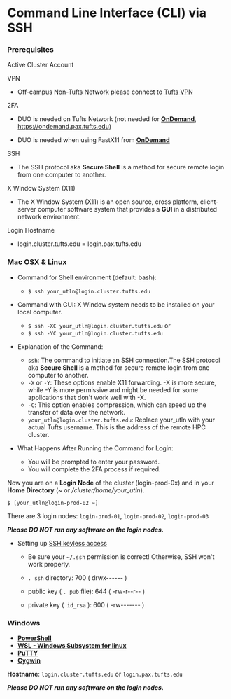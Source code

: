 # Command Line Interface (CLI) via SSH

### Prerequisites

Active Cluster Account

VPN

- Off-campus Non-Tufts Network please connect to [Tufts VPN](https://access.tufts.edu/vpn)

2FA

- DUO is needed on Tufts Network (not needed for [**OnDemand**](https://ondemand.pax.tufts.edu), https://ondemand.pax.tufts.edu)

- DUO is needed when using FastX11 from  [__OnDemand__](https://ondemand.pax.tufts.edu)

SSH

- The SSH protocol aka **Secure Shell** is a method for secure remote login from one computer to another. 

X Window System (X11)

- The X Window System (X11) is an open source, cross platform,  client-server computer software system that provides a **GUI** in a  distributed network environment.

Login Hostname

- login.cluster.tufts.edu = login.pax.tufts.edu

### Mac OSX & Linux  

- Command for Shell environment (default: bash):

  - `$ ssh your_utln@login.cluster.tufts.edu` 

- Command with GUI:
  X Window system needs to be installed on your local computer.
  - `$ ssh -XC your_utln@login.cluster.tufts.edu`
    or
  - `$ ssh -YC your_utln@login.cluster.tufts.edu`

- Explanation of the Command:
  - `ssh`: The command to initiate an SSH connection.The SSH protocol aka **Secure Shell** is a method for secure remote login from one computer to another.
  - `-X` or `-Y`: These options enable X11 forwarding. -X is more secure, while -Y is more permissive and might be needed for some applications that don't work well with -X.
  - `-C`: This option enables compression, which can speed up the transfer of data over the network.
  - `your_utln@login.cluster.tufts.edu`: Replace your_utln with your actual Tufts username. This is the address of the remote HPC cluster.

- What Happens After Running the Command for Login:
  - You will be prompted to enter your password.
  - You will complete the 2FA process if required.


Now you are on a **Login Node** of the cluster (login-prod-0x) and in your **Home Directory** (~ or */cluster/home/your_utln*). 

`$ [your_utln@login-prod-02 ~]`

There are 3 login nodes: `login-prod-01`, `login-prod-02`, `login-prod-03` 

***Please DO NOT run any software on the login nodes.***

- Setting up [SSH keyless access](_https://www.tecmint.com/ssh-passwordless-login-using-ssh-keygen-in-5-easy-steps/_) 

  * Be sure your `~/.ssh` permission is correct! Otherwise, SSH won't work properly.

  * `. ssh` directory: 700 ( drwx------ )

  * public key ( `. pub` file): 644 ( -rw-r--r-- )

  * private key (` id_rsa` ): 600 ( -rw------- )

### Windows

- **[PowerShell](https://learn.microsoft.com/en-us/powershell/scripting/learn/remoting/ssh-remoting-in-powershell-core?view=powershell-7.2)**
- **[WSL - Windows Subsystem for linux](https://learn.microsoft.com/en-us/windows/wsl/install)**
- **[PuTTY](https://www.putty.org/)**  
- **[Cygwin](https://www.cygwin.com/)** 

**Hostname**: `login.cluster.tufts.edu` or `login.pax.tufts.edu`

***Please DO NOT run any software on the login nodes.***

